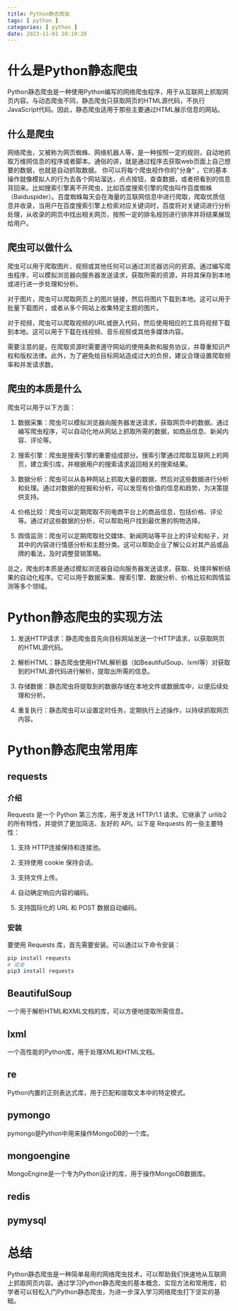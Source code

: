 ```yaml
---
title: Python静态爬虫
tags: [ python ]
categories: [ python ]
date: 2023-11-01 10:19:20
---
```


# 什么是Python静态爬虫

Python静态爬虫是一种使用Python编写的网络爬虫程序，用于从互联网上抓取网页内容。与动态爬虫不同，静态爬虫只获取网页的HTML源代码，不执行JavaScript代码。因此，静态爬虫适用于那些主要通过HTML展示信息的网站。

## 什么是爬虫

网络爬虫，又被称为网页蜘蛛、网络机器人等，是一种按照一定的规则，自动地抓取万维网信息的程序或者脚本。通俗的讲，就是通过程序去获取web页面上自己想要的数据，也就是自动抓取数据。
你可以将每个爬虫视作你的"分身"
，它的基本操作就像模拟人的行为去各个网站溜达，点点按钮，查查数据，或者把看到的信息背回来。比如搜索引擎离不开爬虫，比如百度搜索引擎的爬虫叫作百度蜘蛛（Baiduspider）。百度蜘蛛每天会在海量的互联网信息中进行爬取，爬取优质信息并收录，当用户在百度搜索引擎上检索对应关键词时，百度将对关键词进行分析处理，从收录的网页中找出相关网页，按照一定的排名规则进行排序并将结果展现给用户。

## 爬虫可以做什么

爬虫可以用于爬取图片、视频或其他任何可以通过浏览器访问的资源。通过编写爬虫程序，可以模拟浏览器向服务器发送请求，获取所需的资源，并将其保存到本地或进行进一步处理和分析。

对于图片，爬虫可以爬取网页上的图片链接，然后将图片下载到本地。这可以用于批量下载图片，或者从多个网站上收集特定主题的图片。

对于视频，爬虫可以爬取视频的URL或嵌入代码，然后使用相应的工具将视频下载到本地。这可以用于下载在线视频、音乐视频或其他多媒体内容。

需要注意的是，在爬取资源时需要遵守网站的使用条款和服务协议，并尊重知识产权和版权法律。此外，为了避免给目标网站造成过大的负担，建议合理设置爬取频率和并发请求数。

## 爬虫的本质是什么

爬虫可以用于以下方面：

1. 数据采集：爬虫可以模拟浏览器向服务器发送请求，获取网页中的数据。通过编写爬虫程序，可以自动化地从网站上抓取所需的数据，如商品信息、新闻内容、评论等。

2. 搜索引擎：爬虫是搜索引擎的重要组成部分。搜索引擎通过爬取互联网上的网页，建立索引库，并根据用户的搜索请求返回相关的搜索结果。

3. 数据分析：爬虫可以从各种网站上抓取大量的数据，然后对这些数据进行分析和处理。通过对数据的挖掘和分析，可以发现有价值的信息和趋势，为决策提供支持。

4. 价格比较：爬虫可以定期爬取不同电商平台上的商品信息，包括价格、评论等。通过对这些数据的分析，可以帮助用户找到最优惠的购物选择。

5. 舆情监测：爬虫可以定期爬取社交媒体、新闻网站等平台上的评论和帖子，对其中的内容进行情感分析和主题分类。这可以帮助企业了解公众对其产品或品牌的看法，及时调整营销策略。

总之，爬虫的本质是通过模拟浏览器自动向服务器发送请求，获取、处理并解析结果的自动化程序。它可以用于数据采集、搜索引擎、数据分析、价格比较和舆情监测等多个领域。

# Python静态爬虫的实现方法

1. 发送HTTP请求：静态爬虫首先向目标网站发送一个HTTP请求，以获取网页的HTML源代码。

2. 解析HTML：静态爬虫使用HTML解析器（如BeautifulSoup、lxml等）对获取到的HTML源代码进行解析，提取出所需的信息。

3. 存储数据：静态爬虫将提取到的数据存储在本地文件或数据库中，以便后续处理和分析。

4. 重复执行：静态爬虫可以设置定时任务，定期执行上述操作，以持续抓取网页内容。

# Python静态爬虫常用库

## requests

### 介绍

Requests 是一个 Python 第三方库，用于发送 HTTP/1.1 请求。它继承了 urllib2 的所有特性，并提供了更加简洁、友好的 API。以下是 Requests 的一些主要特性：

1. 支持 HTTP连接保持和连接池。 

2. 支持使用 cookie 保持会话。 

3. 支持文件上传。 

4. 自动确定响应内容的编码。 

5. 支持国际化的 URL 和 POST 数据自动编码。

### 安装

要使用 Requests 库，首先需要安装。可以通过以下命令安装：
```bash
pip install requests
# 或者
pip3 install requests
```

### 

## BeautifulSoup

一个用于解析HTML和XML文档的库，可以方便地提取所需信息。

## lxml

一个高性能的Python库，用于处理XML和HTML文档。

## re

Python内置的正则表达式库，用于匹配和提取文本中的特定模式。

## pymongo

pymongo是Python中用来操作MongoDB的一个库。

## mongoengine

MongoEngine是一个专为Python设计的库，用于操作MongoDB数据库。

## redis

## pymysql

# 总结

Python静态爬虫是一种简单易用的网络爬虫技术，可以帮助我们快速地从互联网上抓取网页内容。通过学习Python静态爬虫的基本概念、实现方法和常用库，初学者可以轻松入门Python静态爬虫，为进一步深入学习网络爬虫打下坚实的基础。